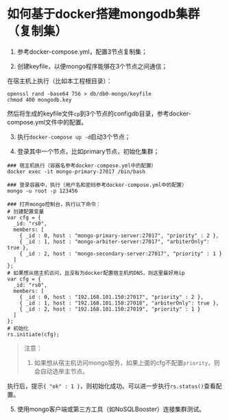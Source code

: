 # 如何基于docker搭建mongodb集群（复制集）

1. 参考docker-compose.yml，配置3节点复制集；

2. 创建keyfile，以便mongo程序能够在3个节点之间通信；

在宿主机上执行（比如本工程根目录）：

```
openssl rand -base64 756 > db/db0-mongo/keyfile
chmod 400 mongodb.key
```

然后将生成的keyfile文件`cp`到3个节点的configdb目录，参考docker-compose.yml文件中的配置。

3. 执行`docker-compose up -d`启动3个节点；

4. 登录其中一个节点，比如primary节点，初始化集群；

```
### 宿主机执行（容器名参考docker-compose.yml中的配置）
docker exec -it mongo-primary-27017 /bin/bash

### 登录容器中，执行（用户名和密码参考docker-compose.yml中的配置）
mongo -u root -p 123456

### 打开mongo控制台，执行以下命令：
# 创建配置变量
var cfg = {
  _id: "rs0",
  members: [
    { _id : 0, host : "mongo-primary-server:27017", "priority" : 2 },
    { _id : 1, host : "mongo-arbiter-server:27017", "arbiterOnly": true },
    { _id : 2, host : "mongo-secondary-server:27017", "priority" : 1 }
  ]
};
# 如果想从宿主机访问，且没有为docker配置宿主机的DNS，则这里最好用ip
var cfg = {
  _id: "rs0",
  members: [
    { _id : 0, host : "192.168.101.150:27017", "priority" : 2 },
    { _id : 1, host : "192.168.101.150:27018", "arbiterOnly": true },
    { _id : 2, host : "192.168.101.150:27019", "priority" : 1 }
  ]
};
# 初始化
rs.initiate(cfg);
```

> 注意：
> 1. 如果想从宿主机访问mongo服务，如果上面的cfg不配置`priority`，则会自动选举主节点。

执行后，提示`{ "ok" : 1 }`，则初始化成功。可以进一步执行`rs.status()`查看配置。

5. 使用mongo客户端或第三方工具（如NoSQLBooster）连接集群测试。
